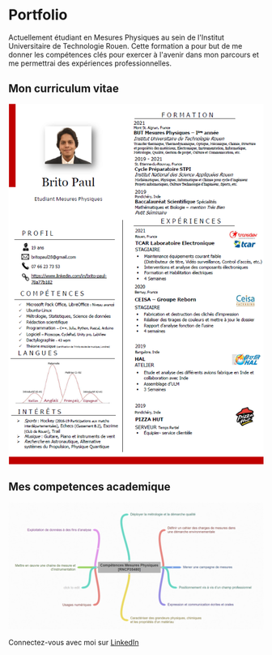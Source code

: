 # Portfolio
Actuellement étudiant en Mesures Physiques au sein de l'Institut Universitaire de
Technologie Rouen. Cette formation a pour but de me donner les compétences
clés pour exercer à l'avenir dans mon parcours et me permettrai des expériences
professionnelles.

<div id="top"></div>
<!--
*** Thanks for checking out the Best-README-Template. If you have a suggestion
*** that would make this better, please fork the repo and create a pull request
*** or simply open an issue with the tag "enhancement".
*** Don't forget to give the project a star!
*** Thanks again! Now go create something AMAZING! :D
-->



<!-- PROJECT SHIELDS -->
<!--
*** I'm using markdown "reference style" links for readability.
*** Reference links are enclosed in brackets [ ] instead of parentheses ( ).
*** See the bottom of this document for the declaration of the reference variables
*** for contributors-url, forks-url, etc. This is an optional, concise syntax you may use.
*** https://www.markdownguide.org/basic-syntax/#reference-style-links
-->

<h2>Mon curriculum vitae</h2>

![CV](https://github.com/britopy/Portfolio/blob/main/cv%20png.png?raw=true)

<h2>Mes competences academique</h2>

![2](https://github.com/britopy/Portfolio/blob/main/2.png?raw=true)

Connectez-vous avec moi sur [LinkedIn](https://www.linkedin.com/in/brito-paul-78a77b182/)
